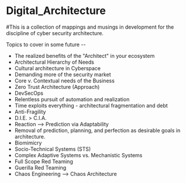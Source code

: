 # Digital_Architecture

#This is a collection of mappings and musings in development for the discipline of cyber security architecture.

Topics to cover in some future --
- The realized benefits of the "Architect" in your ecosystem
- Architectural Hierarchy of Needs
- Cultural architecture in Cyberspace
- Demanding more of the security market
- Core v. Contextual needs of the Business
- Zero Trust Architecture (Approach)
- DevSecOps
- Relentless pursuit of automation and realization
- Time exploits everything - architectural fragmentation and debt
- Anti-Fragility
- D.I.E. > C.I.A.
- Reaction --> Prediction via Adaptability
- Removal of prediction, planning, and perfection as desirable goals in architecture.
- Biomimicry
- Socio-Technical Systems (STS)
- Complex Adaptive Systems vs. Mechanistic Systems
- Full Scope Red Teaming
- Guerilla Red Teaming
- Chaos Engineering --> Chaos Architecture
